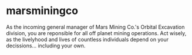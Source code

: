 # marsminingco
As the incoming general manager of Mars Mining Co.'s Orbital Excavation division, you are reponsible for all off planet mining operations. Act wisely, as the livelyhood and lives of countless individuals depend on your decissions... including your own.
